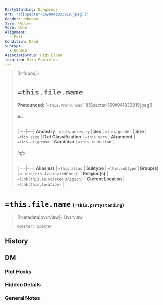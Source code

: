 ```yaml
---
PartyStanding: Dangerous
Art: "![[Specter-1690941833919.jpeg]]"
Gender: Unknown
Size: Medium
Vore: None
Alignment:
  - Evil
Condition: Dead
Subtype:
  - Undead
AssociateGroup: High Elven
location: Mira Esmirelda
---
```


> [!infobox]+
> # `=this.file.name`
> **Pronounced:**  "`=this.Pronounced`"
> ![[Specter-1690941833919.jpeg]]
> ###### Bio
>  |
> ---|---|
> **Ancestry** | `=this.ancestry` |
> **Sex** | `=this.gender` |
> **Size** | `=this.size` |
> **Diet Classification** | `=this.vore` |
> **Alignment** | `=this.alignment` |
> **Condition** | `=this.condition` |
> ###### Info
>  |
> ---|---|
> **Alias(es)** | `=this.alias` |
> **Subtype** | `=this.subtype` |
> **Group(s)** | `=link(this.AssociatedGroup)` |
> **Religion(s)** | `=link(this.AssociatedReligion)` |
> **Current Location** | `=link(this.location)` |

# **`=this.file.name`** <span style="font-size: medium">(`=this.partystanding`)</span>
> [!metadata|overview]- Overview 
> ```statblock 
> monster: Specter
> ```


## History


## DM
### Plot Hooks


### Hidden Details


### General Notes
